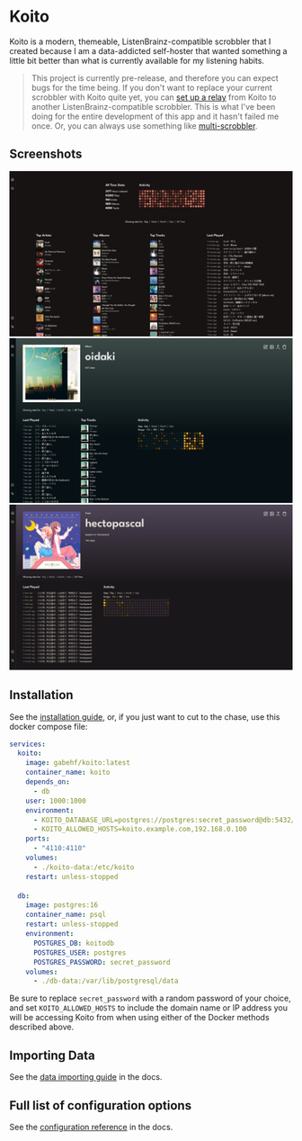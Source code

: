 # Koito

Koito is a modern, themeable, ListenBrainz-compatible scrobbler that I created because I am a data-addicted self-hoster that wanted something 
a little bit better than what is currently available for my listening habits.

> This project is currently pre-release, and therefore you can expect bugs for the time being. If you don't want to replace your current scrobbler
with Koito quite yet, you can [set up a relay](https://koito.io/guides/scrobbler/#set-up-a-relay) from Koito to another ListenBrainz-compatible
scrobbler. This is what I've been doing for the entire development of this app and it hasn't failed me once. Or, you can always use something
like [multi-scrobbler](https://github.com/FoxxMD/multi-scrobbler).

## Screenshots

![screenshot one](assets/screenshot1.png)
![screenshot two](assets/screenshot2.png)
![screenshot three](assets/screenshot3.png)

## Installation

See the [installation guide](https://koito.io/guides/installation/), or, if you just want to cut to the chase, use this docker compose file:

```yaml
services:
  koito:
    image: gabehf/koito:latest
    container_name: koito
    depends_on:
      - db
    user: 1000:1000
    environment:
      - KOITO_DATABASE_URL=postgres://postgres:secret_password@db:5432/koitodb
      - KOITO_ALLOWED_HOSTS=koito.example.com,192.168.0.100
    ports:
      - "4110:4110"
    volumes:
      - ./koito-data:/etc/koito
    restart: unless-stopped

  db:
    image: postgres:16
    container_name: psql
    restart: unless-stopped
    environment:
      POSTGRES_DB: koitodb
      POSTGRES_USER: postgres
      POSTGRES_PASSWORD: secret_password
    volumes:
      - ./db-data:/var/lib/postgresql/data
```

Be sure to replace `secret_password` with a random password of your choice, and set `KOITO_ALLOWED_HOSTS` to include the domain name or IP address you will be accessing Koito 
from when using either of the Docker methods described above.

## Importing Data

See the [data importing guide](https://koito.io/guides/importing/) in the docs.

## Full list of configuration options

See the [configuration reference](https://koito.io/reference/configuration/) in the docs.